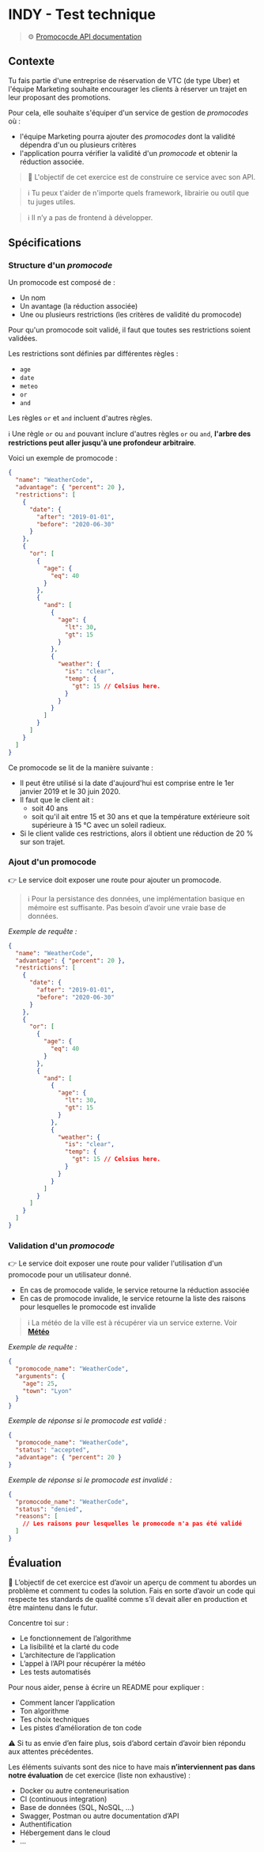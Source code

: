 # INDY - Test technique

> ⚙️ [Promococde API documentation](README.MD)

## **Contexte**

Tu fais partie d'une entreprise de réservation de VTC (de type Uber) et l'équipe Marketing souhaite encourager les clients à réserver un trajet en leur proposant des promotions.

Pour cela, elle souhaite s'équiper d'un service de gestion de _promocodes_ où :

- l'équipe Marketing pourra ajouter des _promocodes_ dont la validité dépendra d'un ou plusieurs critères
- l'application pourra vérifier la validité d'un _promocode_ et obtenir la réduction associée.

> 🎯 L'objectif de cet exercice est de construire ce service avec son API.

> ℹ️ Tu peux t'aider de n'importe quels framework, librairie ou outil que tu juges utiles.

> ℹ️ Il n’y a pas de frontend à développer.

## **Spécifications**

### **Structure d'un** _promocode_

Un promocode est composé de :

- Un nom
- Un avantage (la réduction associée)
- Une ou plusieurs restrictions (les critères de validité du promocode)

Pour qu'un promocode soit validé, il faut que toutes ses restrictions soient validées.

Les restrictions sont définies par différentes règles :

- `age`
- `date`
- `meteo`
- `or`
- `and`

Les règles `or` et `and` incluent d'autres règles.

ℹ️ Une règle `or` ou `and` pouvant inclure d'autres règles `or` ou `and`, **l'arbre des restrictions peut aller jusqu'à une profondeur arbitraire**.

Voici un exemple de promocode :

```json
{
  "name": "WeatherCode",
  "advantage": { "percent": 20 },
  "restrictions": [
    {
      "date": {
        "after": "2019-01-01",
        "before": "2020-06-30"
      }
    },
    {
      "or": [
        {
          "age": {
            "eq": 40
          }
        },
        {
          "and": [
            {
              "age": {
                "lt": 30,
                "gt": 15
              }
            },
            {
              "weather": {
                "is": "clear",
                "temp": {
                  "gt": 15 // Celsius here.
                }
              }
            }
          ]
        }
      ]
    }
  ]
}
```

Ce promocode se lit de la manière suivante :

- Il peut être utilisé si la date d'aujourd'hui est comprise entre le 1er janvier 2019 et le 30 juin 2020.
- Il faut que le client ait :
  - soit 40 ans
  - soit qu'il ait entre 15 et 30 ans et que la température extérieure soit supérieure à 15 °C avec un soleil radieux.
- Si le client valide ces restrictions, alors il obtient une réduction de 20 % sur son trajet.

### Ajout d'un promocode

👉 Le service doit exposer une route pour ajouter un promocode.

> ℹ️ Pour la persistance des données, une implémentation basique en mémoire est suffisante.
> Pas besoin d’avoir une vraie base de données.

_Exemple de requête :_

```json
{
  "name": "WeatherCode",
  "advantage": { "percent": 20 },
  "restrictions": [
    {
      "date": {
        "after": "2019-01-01",
        "before": "2020-06-30"
      }
    },
    {
      "or": [
        {
          "age": {
            "eq": 40
          }
        },
        {
          "and": [
            {
              "age": {
                "lt": 30,
                "gt": 15
              }
            },
            {
              "weather": {
                "is": "clear",
                "temp": {
                  "gt": 15 // Celsius here.
                }
              }
            }
          ]
        }
      ]
    }
  ]
}
```

### **Validation d'un** _promocode_

👉 Le service doit exposer une route pour valider l'utilisation d'un promocode pour un utilisateur donné.

- En cas de promocode valide, le service retourne la réduction associée
- En cas de promocode invalide, le service retourne la liste des raisons pour lesquelles le promocode est invalide

> ℹ️ La météo de la ville est à récupérer via un service externe. Voir [**Météo**](https://www.notion.so/M-t-o-be9fa06ce0334037b1d8f84fdf3a7d1a?pvs=21)

_Exemple de requête :_

```json
{
  "promocode_name": "WeatherCode",
  "arguments": {
    "age": 25,
    "town": "Lyon"
  }
}
```

_Exemple de réponse si le promocode est validé :_

```json
{
  "promocode_name": "WeatherCode",
  "status": "accepted",
  "advantage": { "percent": 20 }
}
```

_Exemple de réponse si le promocode est invalidé :_

```json
{
  "promocode_name": "WeatherCode",
  "status": "denied",
  "reasons": [
    // Les raisons pour lesquelles le promocode n'a pas été validé
  ]
}
```

## **Évaluation**

🎯 L’objectif de cet exercice est d’avoir un aperçu de comment tu abordes un problème et comment tu codes la solution.
Fais en sorte d’avoir un code qui respecte tes standards de qualité comme s’il devait aller en production et être maintenu dans le futur.

Concentre toi sur :

- Le fonctionnement de l’algorithme
- La lisibilité et la clarté du code
- L’architecture de l’application
- L’appel à l’API pour récupérer la météo
- Les tests automatisés

Pour nous aider, pense à écrire un README pour expliquer :

- Comment lancer l’application
- Ton algorithme
- Tes choix techniques
- Les pistes d’amélioration de ton code

⚠️ Si tu as envie d’en faire plus, sois d’abord certain d’avoir bien répondu aux attentes précédentes.

Les éléments suivants sont des nice to have mais **n’interviennent pas dans notre évaluation** de cet exercice (liste non exhaustive) :

- Docker ou autre conteneurisation
- CI (continuous integration)
- Base de données (SQL, NoSQL, …)
- Swagger, Postman ou autre documentation d’API
- Authentification
- Hébergement dans le cloud
- …
